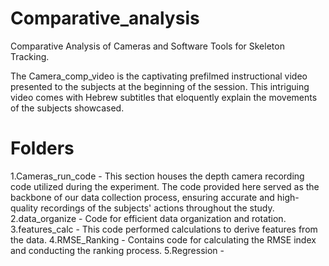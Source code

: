 # Comparative_analysis
Comparative Analysis of Cameras and Software Tools for Skeleton Tracking.

The Camera_comp_video is the captivating prefilmed instructional video presented to the subjects at the beginning of the session. This intriguing video comes with Hebrew subtitles that eloquently explain the movements of the subjects showcased.

# Folders
1.Cameras_run_code - This section houses the depth camera recording code utilized during the experiment. The code provided here served as the backbone of our data collection process, ensuring accurate and high-quality recordings of the subjects' actions throughout the study.
2.data_organize - Code for efficient data organization and rotation.
3.features_calc - This code performed calculations to derive features from the data.
4.RMSE_Ranking - Contains code for calculating the RMSE index and conducting the ranking process.
5.Regression - 
